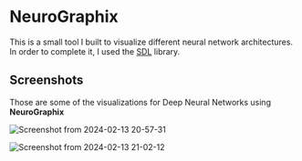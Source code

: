 # NeuroGraphix
This is a small tool I built to visualize different neural network architectures. In order to complete it, I used the [SDL](https://www.libsdl.org/) library.

## Screenshots
Those are some of the visualizations for Deep Neural Networks using **NeuroGraphix**

![Screenshot from 2024-02-13 20-57-31](https://github.com/OmarAzizi/NeuroGraphix/assets/110500643/6e941bae-5f60-4338-ac69-93e07303f47a)

![Screenshot from 2024-02-13 21-02-12](https://github.com/OmarAzizi/NeuroGraphix/assets/110500643/453b186c-c66b-4427-9c1f-b2aaab7e499a)


